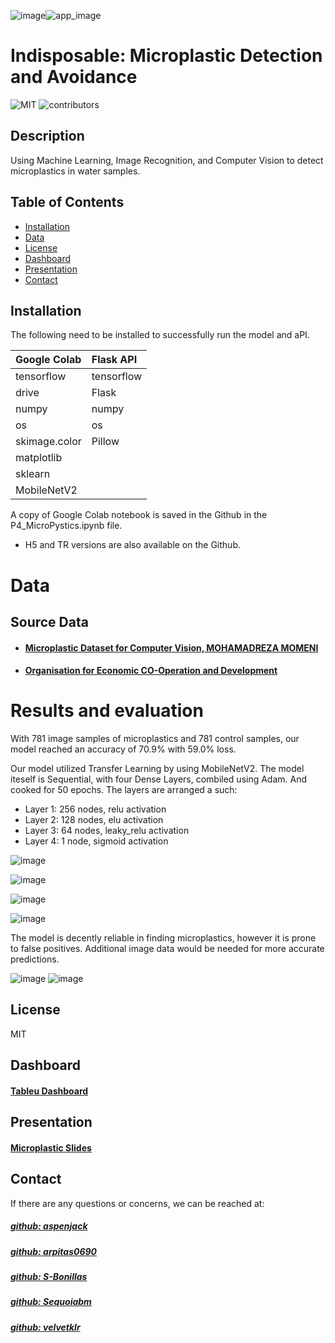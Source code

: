 ![image](https://github.com/S-Bonillas/P4_Indispensible_ML_for_Microplastics/assets/137961214/0ab281ec-c4f8-4875-b053-a8ccc59c229a)![app_image](https://www.tetratech.com/wp-content/uploads/2023/10/Evaluating-the-Risk-of-Microplastics-in-Coastal-Waters-One-Water.jpg)

# Indisposable: Microplastic Detection and Avoidance
![MIT](https://img.shields.io/badge/License-MIT-C7F9CC)
![contributors](https://img.shields.io/badge/Contributors-5-38A3A5)


## Description
 Using Machine Learning, Image Recognition, and Computer Vision to detect microplastics in water samples.


 ## Table of Contents
- [Installation](#installation)
- [Data](#data)
- [License](#license)
- [Dashboard](#dashboard)
- [Presentation](#presentation)
- [Contact](#contact)


## Installation
The following need to be installed to successfully run the model and aPI.  

|Google Colab | Flask API|
| :-----------|:---------|
| tensorflow  |tensorflow|
| drive       | Flask    |
| numpy       | numpy    |
| os          | os       |
|skimage.color| Pillow   |
| matplotlib  |          |
| sklearn     |          |
| MobileNetV2 |          |

A copy of Google Colab notebook is saved in the Github in the P4_MicroPystics.ipynb file. 
- H5 and TR versions are also available on the Github.

# Data

## Source Data
- #### [Microplastic Dataset for Computer Vision, MOHAMADREZA MOMENI](https://www.kaggle.com/datasets/imtkaggleteam/microplastic-dataset-for-computer-vision)
- #### [Organisation for Economic CO-Operation and Development](https://stats.oecd.org/viewhtml.aspx?datasetcode=PLASTIC_WASTE_5&lang=en)

# Results and evaluation
With 781 image samples of microplastics and 781 control samples, our model reached an accuracy of 70.9% with 59.0% loss.

Our model utilized Transfer Learning by using MobileNetV2.  The model iteself is Sequential, with four Dense Layers, combiled using Adam. And cooked for 50 epochs.  The layers are arranged a such:
* Layer 1: 256 nodes, relu activation
* Layer 2: 128 nodes, elu activation
* Layer 3: 64 nodes, leaky_relu activation
* Layer 4: 1 node, sigmoid activation

![image](https://github.com/S-Bonillas/P4_Indispensible_ML_for_Microplastics/assets/137961214/ac5aa13a-3489-405c-acdc-cf960f4e3be1)

![image](https://github.com/S-Bonillas/P4_Indispensible_ML_for_Microplastics/assets/137961214/e1ec5bd1-ae92-4284-a023-bc4f846e0a7c)

![image](https://github.com/S-Bonillas/P4_Indispensible_ML_for_Microplastics/assets/137961214/3008ef38-4c1c-412b-a4bd-e4fb4e0be80e)

![image](https://github.com/S-Bonillas/P4_Indispensible_ML_for_Microplastics/assets/137961214/968221cb-cdb9-4d6b-9f7b-c2ebf7665bf9)

The model is decently reliable in finding microplastics, however it is prone to false positives.  Additional image data would be needed for more accurate predictions. 

![image](https://github.com/S-Bonillas/P4_Indispensible_ML_for_Microplastics/assets/137961214/513c759b-f789-4370-80e9-1a9e2360a545)
![image](https://github.com/S-Bonillas/P4_Indispensible_ML_for_Microplastics/assets/137961214/c49e2556-f7bf-4253-8aea-2b4f2e48b2a0)


## License
MIT

## Dashboard
#### [Tableu Dashboard](https://public.tableau.com/app/profile/aspen.jack/viz/GlobalPlasticPollution2000-2019/FatesbyLocation)

## Presentation
#### [Microplastic Slides](https://docs.google.com/presentation/d/1sRxoyioXgtXuvYpZf2QyY2WqkmBYswgg-BXrIF9GpOc/edit#slide=id.gf1b017c262_0_97)

## Contact
If there are any questions or concerns, we can be reached at:
##### [github: aspenjack](https://github.com/aspenjack)
##### [github: arpitas0690](https://github.com/arpitas0690)
##### [github: S-Bonillas](https://github.com/S-Bonillas)
##### [github: Sequoiabm](https://github.com/Sequoiabm)
##### [github: velvetklr](https://github.com/velvetklr)



